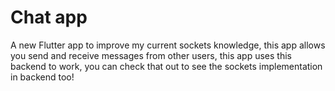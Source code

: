 # Chat app

A new Flutter app to improve my current sockets knowledge, this app allows you send and receive messages from other users, this app uses this backend to work, you can check that out to see the sockets implementation in backend too!

<!-- 
## Packages installed

This project is a starting point for a Flutter application.

A few resources to get you started if this is your first Flutter project:

- [Lab: Write your first Flutter app](https://docs.flutter.dev/get-started/codelab)
- [Cookbook: Useful Flutter samples](https://docs.flutter.dev/cookbook)

For help getting started with Flutter development, view the
[online documentation](https://docs.flutter.dev/), which offers tutorials,
samples, guidance on mobile development, and a full API reference. -->
